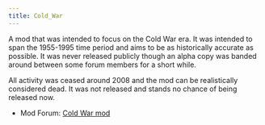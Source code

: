 ```yaml
---
title: Cold_War
---
```

A mod that was intended to focus on the Cold War era. It was intended to
span the 1955-1995 time period and aims to be as historically accurate
as possible. It was never released publicly though an alpha copy was
banded around between some forum members for a short while.

All activity was ceased around 2008 and the mod can be realistically
considered dead. It was not released and stands no chance of being
released now.

-   Mod Forum: [Cold War
    mod](https://forum.paradoxplaza.com/forum/index.php?forums/cold-war-mod.292/)

